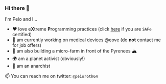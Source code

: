 ### Hi there 👋

I'm Peio and I...
 - ❤️ love e**X**treme **P**rogramming practices (click [here](https://agilequittersmanifesto.org/) if you are `SAFe` certified)
 - 🔨 am currently working on medical devices @eove (do **not** contact me for job offers)
 - 🌱 am also building a micro-farm in front of the Pyrenees 🏔️
 - 🌍 am a planet activist (obviously!)
 - 🏴 am an anarchist 

📫 You can reach me on twitter: `@peioroth64`

